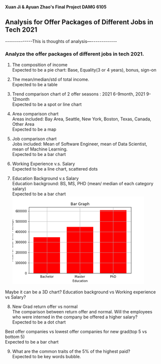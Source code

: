 #### Xuan Ji & Ayuan Zhao's Final Project DAMG 6105

## Analysis for Offer Packages of Different Jobs in Tech 2021


--------------This is thoughts of analysis—-------------

### Analyze the offer packages of different jobs in tech 2021.

1.  The composition of income <br>
Expected to be a pie chart:  Base, Equality(3 or 4 years), bonus, sign-on


2. The mean/median/std of total income. <br>
Expected to be a table 


3. Trend comparison chart of 2 offer seasons : 2021 6-9month, 2021 9-12month <br>
Expected to be a spot or line chart


4. Area comparison chart <br>
Areas included: Bay Area, Seattle, New York, Boston, Texas, Canada, Other Area <br>
Expected to be a map


5. Job comparison chart <br>
Jobs included: Mean of Software Engineer, mean of Data Scientist, mean of Machine Learning. <br>
Expected to be a bar chart


6. Working Experience v.s. Salary <br>
Expected to be a line chart, scattered dots


7. Education Background v.s Salary<br>
Education background: BS, MS, PHD  (mean/ median of each category salary) <br>
Expected to be a bar chart
![image](./test.png)


Maybe it can be a 3D chart? Education background vs Working experience vs Salary? 


8. New Grad  return offer vs normal <br>
The comparison between return offer and normal. Will the employees who were interned in the company be offered a higher salary? <br>
Expected to be a dot chart


Best offer companies vs lowest offer companies for new grad(top 5 vs bottom 5) <br>
Expected to be a bar chart


9. What are the common traits of the 5% of the highest paid? <br>
Expected to be key words bubble.


